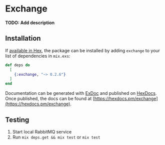 # Exchange

**TODO: Add description**

## Installation

If [available in Hex](https://hex.pm/docs/publish), the package can be installed
by adding `exchange` to your list of dependencies in `mix.exs`:

```elixir
def deps do
  [
    {:exchange, "~> 0.2.6"}
  ]
end
```

Documentation can be generated with [ExDoc](https://github.com/elixir-lang/ex_doc)
and published on [HexDocs](https://hexdocs.pm). Once published, the docs can
be found at [https://hexdocs.pm/exchange](https://hexdocs.pm/exchange).

## Testing

1. Start local RabbitMQ service
2. Run `mix deps.get && mix test` or `mix test`

